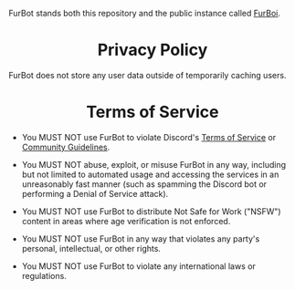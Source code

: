 FurBot stands both this repository and the public instance called [FurBoi](https://github.com/Gideon-Foxo/FurBot-foxo-edition#furboi-a-public-instance).

<h1 align="center">Privacy Policy</h1>

FurBot does not store any user data outside of temporarily caching users. 

<h1 align="center">Terms of Service</h1>

- You MUST NOT use FurBot to violate Discord's [Terms of Service](https://discord.com/terms) or [Community Guidelines](https://discord.com/guidelines).

- You MUST NOT abuse, exploit, or misuse FurBot in any way, including but not limited to automated usage and accessing the services in an unreasonably fast manner (such as spamming the Discord bot or performing a Denial of Service attack).

- You MUST NOT use FurBot to distribute Not Safe for Work ("NSFW") content in areas where age verification is not enforced.

- You MUST NOT use FurBot in any way that violates any party's personal, intellectual, or other rights.
 
- You MUST NOT use FurBot to violate any international laws or regulations.
